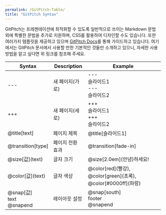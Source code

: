 ```yaml
---
permalink: /GitPitch-Table/
title: "GitPitch Syntax"
---
```


GitPitch는 프레젠테이션에 최적화할 수 있도록 일반적으로 쓰이는 Markdown 문법 외에 특별한 문법을 추가로 지원하며, CSS를 활용하여 디자인할 수도 있습니다.
또한 여러가지 템플릿을 제공하고 있으며 [GitPitch Docs](https://gitpitch.com/docs)를 통해 가이드하고 있습니다.
여기에서는 GitPitch 문서에서 사용할 만한 기본적인 것들만 소개하고 있으니, 자세한 사용 방법을 알고 싶다면 위 링크를 참조해 주세요.

|Syntax|Description|Example|
|------|-----------|-------|
|\-\-\-|새 페이지(가로)|\-\-\-<br>슬라이드1<br>\-\-\-<br>슬라이드2|
|\+\+\+|새 페이지(세로)|\+\+\+<br>슬라이드1<br>\+\+\+<br>슬라이드2|
|@title\[text]|페이지 제목|@title\[슬라이드1]|
|@transition\[type]|페이지 전환 효과|@transition\[fade-in]|
|@size\[값](text)|글자 크기|@size\[2.0em](안녕)하세요!|
|@color\[값](text)|글자 색상|@color\[red](빨강), @color\[green](초록), @color\[#0000ff](파랑)|
|@snap\[값]<br>text<br>\@snapend|레이아웃 설정|@snap\[south]<br>footer<br>@snapend|

